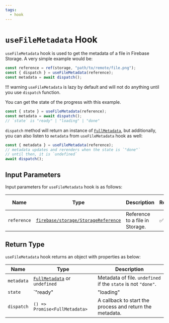 ```yaml
---
tags:
  - hook
---
```


# `useFileMetadata` Hook

`useFileMetadata` hook is used to get the metadata of a file in Firebase Storage. A very simple example would be:

```typescript
const reference = ref(storage, "path/to/remote/file.png");
const { dispatch } = useFileMetadata(reference);
const metadata = await dispatch();
```

!!! warning
    `useFileMetadata` is lazy by default and will not do anything until you use `dispatch` function.

You can get the state of the progress with this example.

```typescript
const { state } = useFileMetadata(reference);
const metadata = await dispatch();
// `state` is "ready" | "loading" | "done"
```

`dispatch` method will return an instance of [`FullMetadata`][FullMetadataRefDoc], but additionally, you can also listen to `metadata` from `useFileMetadata` hook as well:

```typescript
const { metadata } = useFileMetadata(reference);
// metadata updates and rerenders when the state is `"done"`
// until then, it is `undefined`
await dispatch();
```

## Input Parameters

Input parameters for `useFileMetadata` hook is as follows:

| Name | Type | Description | Required | Default Value |
|---|---|---|---|---|
| `reference` | [`firebase/storage/StorageReference`][StorageReferenceRefDoc] | Reference to a file in Storage. | ✅ | - |

## Return Type

`useFileMetadata` hook returns an object with properties as below:

| Name | Type | Description |
|---|---|---|
| `metadata` | [`FullMetadata`][FullMetadataRefDoc] or `undefined` | Metadata of file. `undefined` if the `state` is not `"done"`. |
| `state` | `"ready" | "loading" | "done"` | The state of the process. |
| `dispatch` | `() => Promise<FullMetadata>` | A callback to start the process and return the metadata. |

[StorageReferenceRefDoc]: https://firebase.google.com/docs/reference/js/storage.storagereference
[FullMetadataRefDoc]: https://firebase.google.com/docs/reference/js/storage.fullmetadata